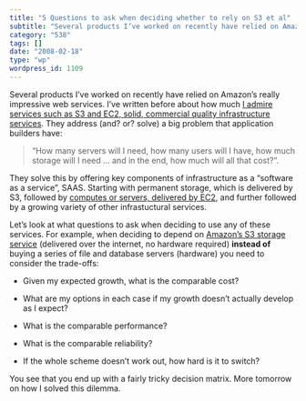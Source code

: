 ```yaml
---
title: "5 Questions to ask when deciding whether to rely on S3 et al"
subtitle: "Several products I’ve worked on recently have relied on Amazon’s really impressive web services. I’v..."
category: "538"
tags: []
date: "2008-02-18"
type: "wp"
wordpress_id: 1109
---
```

Several products I’ve worked on recently have relied on Amazon’s really impressive web services. I’ve written before about how much [I admire services such as S3 and EC2, solid, commercial quality infrastructure services](/2008/01/11/rumorville-microsoft-amazon/).
They address (and? or? solve) a big problem that application builders have:

> “How many servers will I need, how many users will I have, how much storage will I need … and in the end, how much will all that cost?”.

They solve this by offering key components of infrastructure as a “software as a service”, SAAS. Starting with permanent storage, which is delivered by S3, followed by [computes or servers, delivered by EC2](http://www.amazon.com/b/ref=sc_fe_l_2?ie=UTF8&node=201590011&no=3435361&me=A36L942TSJ2AJA), and further followed by a growing variety of other infrastuctural services.

Let’s look at what questions to ask when deciding to use any of these services. For example, when deciding to depend on [Amazon’s S3 storage service](http://www.amazon.com/S3-AWS-home-page-Money/b/ref=sc_fe_l_2?ie=UTF8&node=16427261&no=3435361&me=A36L942TSJ2AJA) (delivered over the internet, no hardware required) **instead of** buying a series of file and database servers (hardware) you need to consider the trade-offs:

- Given my expected growth, what is the comparable cost?

- What are my options in each case if my growth doesn’t actually develop as I expect?

- What is the comparable performance?

- What is the comparable reliability?

- If the whole scheme doesn’t work out, how hard is it to switch?

You see that you end up with a fairly tricky decision matrix. More tomorrow on how I solved this dilemma.